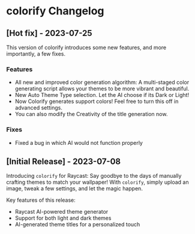 # colorify Changelog

## [Hot fix] - 2023-07-25

This version of colorify introduces some new features, and more importantly, a few fixes.

### Features

- All new and improved color generation algorithm: A multi-staged color generating script allows your themes to be more vibrant and beautiful.
- New Auto Theme Type selection. Let the AI choose if its Dark or Light!
- Now Colorify generates support colors! Feel free to turn this off in advanced settings.
- You can also modify the Creativity of the title generation now.

### Fixes

- Fixed a bug in which AI would not function properly

## [Initial Release] - 2023-07-08

Introducing `colorify` for Raycast: Say goodbye to the days of manually crafting themes to match your wallpaper! With `colorify`, simply upload an image, tweak a few settings, and let the magic happen.

Key features of this release:

- Raycast AI-powered theme generator
- Support for both light and dark themes
- AI-generated theme titles for a personalized touch

